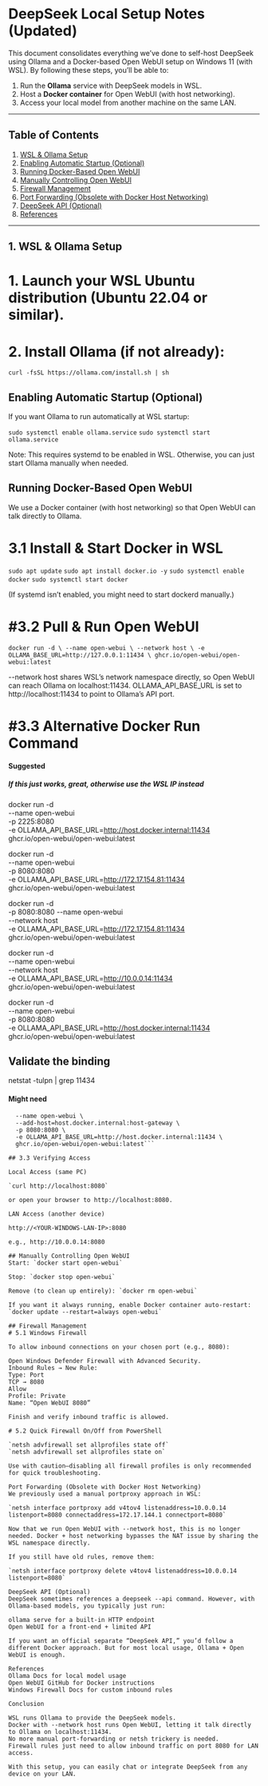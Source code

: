 # DeepSeek Local Setup Notes (Updated)

This document consolidates everything we’ve done to self-host DeepSeek using Ollama and a Docker-based Open WebUI setup on Windows 11 (with WSL). By following these steps, you’ll be able to:

1. Run the **Ollama** service with DeepSeek models in WSL.  
2. Host a **Docker container** for Open WebUI (with host networking).  
3. Access your local model from another machine on the same LAN.

---

## Table of Contents
1. [WSL & Ollama Setup](#1-wsl--ollama-setup)  
2. [Enabling Automatic Startup (Optional)](#2-enabling-automatic-startup-optional)  
3. [Running Docker-Based Open WebUI](#3-running-docker-based-open-webui)  
4. [Manually Controlling Open WebUI](#4-manually-controlling-open-webui)  
5. [Firewall Management](#5-firewall-management)  
6. [Port Forwarding (Obsolete with Docker Host Networking)](#6-port-forwarding-obsolete-with-docker-host-networking)  
7. [DeepSeek API (Optional)](#7-deepseek-api-optional)  
8. [References](#8-references)

----------

## 1. WSL & Ollama Setup

# 1. **Launch your WSL Ubuntu distribution** (Ubuntu 22.04 or similar).

# 2. **Install Ollama** (if not already):
   `curl -fsSL https://ollama.com/install.sh | sh`

## Enabling Automatic Startup (Optional)
If you want Ollama to run automatically at WSL startup:

`sudo systemctl enable ollama.service`
`sudo systemctl start ollama.service`

Note: This requires systemd to be enabled in WSL. Otherwise, you can just start Ollama manually when needed.

## Running Docker-Based Open WebUI
We use a Docker container (with host networking) so that Open WebUI can talk directly to Ollama.

# 3.1 Install & Start Docker in WSL

`sudo apt update`
`sudo apt install docker.io -y`
`sudo systemctl enable docker`
`sudo systemctl start docker`

(If systemd isn’t enabled, you might need to start dockerd manually.)

# #3.2 Pull & Run Open WebUI

`docker run -d \
  --name open-webui \
  --network host \
  -e OLLAMA_BASE_URL=http://127.0.0.1:11434 \
  ghcr.io/open-webui/open-webui:latest`

--network host shares WSL’s network namespace directly, so Open WebUI can reach Ollama on localhost:11434.
OLLAMA_API_BASE_URL is set to http://localhost:11434 to point to Ollama’s API port.

# #3.3 Alternative Docker Run Command

#### Suggested

##### If this just works, great, otherwise use the WSL IP instead
docker run -d \
  --name open-webui \
  -p 2225:8080 \
  -e OLLAMA_API_BASE_URL=http://host.docker.internal:11434 \
  ghcr.io/open-webui/open-webui:latest


docker run -d \
  --name open-webui \
  -p 8080:8080 \
  -e OLLAMA_API_BASE_URL=http://172.17.154.81:11434 \
  ghcr.io/open-webui/open-webui:latest

docker run -d \
  -p 8080:8080
  --name open-webui \
  --network host \
  -e OLLAMA_API_BASE_URL=http://172.17.154.81:11434 \
  ghcr.io/open-webui/open-webui:latest


docker run -d \
  --name open-webui \
  --network host \
  -e OLLAMA_API_BASE_URL=http://10.0.0.14:11434 \
  ghcr.io/open-webui/open-webui:latest


docker run -d \
  --name open-webui \
  -p 8080:8080 \
  -e OLLAMA_API_BASE_URL=http://host.docker.internal:11434 \
  ghcr.io/open-webui/open-webui:latest

## Validate the binding
netstat -tulpn | grep 11434

#### Might need

```docker run -d \
  --name open-webui \
  --add-host=host.docker.internal:host-gateway \
  -p 8080:8080 \
  -e OLLAMA_API_BASE_URL=http://host.docker.internal:11434 \
  ghcr.io/open-webui/open-webui:latest```

## 3.3 Verifying Access

Local Access (same PC)

`curl http://localhost:8080`

or open your browser to http://localhost:8080.

LAN Access (another device)

http://<YOUR-WINDOWS-LAN-IP>:8080

e.g., http://10.0.0.14:8080

## Manually Controlling Open WebUI
Start: `docker start open-webui`

Stop: `docker stop open-webui`

Remove (to clean up entirely): `docker rm open-webui`

If you want it always running, enable Docker container auto-restart: `docker update --restart=always open-webui`

## Firewall Management
# 5.1 Windows Firewall

To allow inbound connections on your chosen port (e.g., 8080):

Open Windows Defender Firewall with Advanced Security.
Inbound Rules → New Rule:
Type: Port
TCP → 8080
Allow
Profile: Private
Name: “Open WebUI 8080”

Finish and verify inbound traffic is allowed.

# 5.2 Quick Firewall On/Off from PowerShell

`netsh advfirewall set allprofiles state off`
`netsh advfirewall set allprofiles state on`

Use with caution—disabling all firewall profiles is only recommended for quick troubleshooting.

Port Forwarding (Obsolete with Docker Host Networking)
We previously used a manual portproxy approach in WSL:

`netsh interface portproxy add v4tov4 listenaddress=10.0.0.14 listenport=8080 connectaddress=172.17.144.1 connectport=8080`

Now that we run Open WebUI with --network host, this is no longer needed. Docker + host networking bypasses the NAT issue by sharing the WSL namespace directly.

If you still have old rules, remove them:

`netsh interface portproxy delete v4tov4 listenaddress=10.0.0.14 listenport=8080`

DeepSeek API (Optional)
DeepSeek sometimes references a deepseek --api command. However, with Ollama-based models, you typically just run:

ollama serve for a built-in HTTP endpoint
Open WebUI for a front-end + limited API

If you want an official separate “DeepSeek API,” you’d follow a different Docker approach. But for most local usage, Ollama + Open WebUI is enough.

References
Ollama Docs for local model usage
Open WebUI GitHub for Docker instructions
Windows Firewall Docs for custom inbound rules

Conclusion

WSL runs Ollama to provide the DeepSeek models.
Docker with --network host runs Open WebUI, letting it talk directly to Ollama on localhost:11434.
No more manual port-forwarding or netsh trickery is needed.
Firewall rules just need to allow inbound traffic on port 8080 for LAN access.

With this setup, you can easily chat or integrate DeepSeek from any device on your LAN.